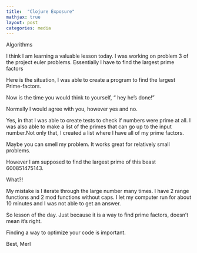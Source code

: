 ```yaml
---
title:  "Clojure Exposure"
mathjax: true
layout: post
categories: media
---
```


Algorithms

I think I am learning a valuable lesson today. I was working on problem 3 of the project euler problems. Essentially I have to find the largest prime factors

Here is the situation, I was able to create a program to find the largest Prime-factors.   


Now is the time you would think to yourself, “ hey he’s done!”

Normally I would agree with you, however yes and no.

Yes, in that I was able to create tests to check if numbers were prime at all. I was also able to make a list of the primes that can go up to the input number.Not only that, I created a list where I have all of my prime factors.

Maybe you can smell my problem. It works great for relatively small problems.

However I am supposed to find the largest prime of this beast 600851475143.

What?!

My mistake is I iterate through the large number many times. I have 2 range functions and 2 mod functions without caps. I let my computer run for about 10 minutes and I was not able to get an answer.

So lesson of the day. Just because it is a way to find prime factors, doesn’t mean it’s right.

Finding a way to optimize your code is important.

Best,
Merl
